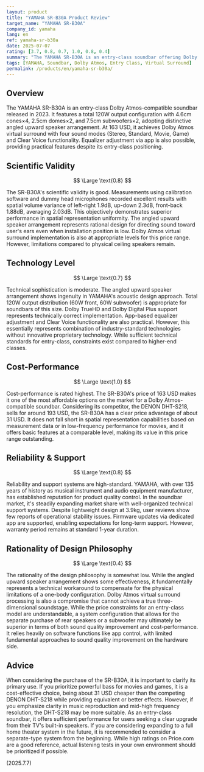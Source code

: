 ```yaml
---
layout: product
title: "YAMAHA SR-B30A Product Review"
target_name: "YAMAHA SR-B30A"
company_id: yamaha
lang: en
ref: yamaha-sr-b30a
date: 2025-07-07
rating: [3.7, 0.8, 0.7, 1.0, 0.8, 0.4]
summary: "The YAMAHA SR-B30A is an entry-class soundbar offering Dolby Atmos support for 163 USD. Priced approximately 31 USD below its competitor, the DENON DHT-S218 (around 193 USD), it boasts the highest cost-performance for a product with this feature. Its spatial representation via angled upward-firing speakers is also excellent, proving particularly effective for movie viewing. However, its mid-high frequency resolution for music reproduction shows limitations inherent to its price point."
tags: [YAMAHA, Soundbar, Dolby Atmos, Entry Class, Virtual Surround]
permalink: /products/en/yamaha-sr-b30a/
---
```


## Overview

The YAMAHA SR-B30A is an entry-class Dolby Atmos-compatible soundbar released in 2023. It features a total 120W output configuration with 4.6cm cones×4, 2.5cm domes×2, and 7.5cm subwoofers×2, adopting distinctive angled upward speaker arrangement. At 163 USD, it achieves Dolby Atmos virtual surround with four sound modes (Stereo, Standard, Movie, Game) and Clear Voice functionality. Equalizer adjustment via app is also possible, providing practical features despite its entry-class positioning.

## Scientific Validity

$$ \Large \text{0.8} $$

The SR-B30A's scientific validity is good. Measurements using calibration software and dummy head microphones recorded excellent results with spatial volume variance of left-right 1.9dB, up-down 2.3dB, front-back 1.88dB, averaging 2.03dB. This objectively demonstrates superior performance in spatial representation uniformity. The angled upward speaker arrangement represents rational design for directing sound toward user's ears even when installation position is low. Dolby Atmos virtual surround implementation is also at appropriate levels for this price range. However, limitations compared to physical ceiling speakers remain.

## Technology Level

$$ \Large \text{0.7} $$

Technical sophistication is moderate. The angled upward speaker arrangement shows ingenuity in YAMAHA's acoustic design approach. Total 120W output distribution (60W front, 60W subwoofer) is appropriate for soundbars of this size. Dolby TrueHD and Dolby Digital Plus support represents technically correct implementation. App-based equalizer adjustment and Clear Voice functionality are also practical. However, this essentially represents combination of industry-standard technologies without innovative proprietary technology. While sufficient technical standards for entry-class, constraints exist compared to higher-end classes.

## Cost-Performance

$$ \Large \text{1.0} $$

Cost-performance is rated highest. The SR-B30A's price of 163 USD makes it one of the most affordable options on the market for a Dolby Atmos-compatible soundbar. Considering its competitor, the DENON DHT-S218, sells for around 193 USD, the SR-B30A has a clear price advantage of about 31 USD. It does not fall short in spatial representation capabilities based on measurement data or in low-frequency performance for movies, and it offers basic features at a comparable level, making its value in this price range outstanding.

## Reliability & Support

$$ \Large \text{0.8} $$

Reliability and support systems are high-standard. YAMAHA, with over 135 years of history as musical instrument and audio equipment manufacturer, has established reputation for product quality control. In the soundbar market, it's steadily expanding market share with well-organized technical support systems. Despite lightweight design at 3.9kg, user reviews show few reports of operational stability issues. Firmware updates via dedicated app are supported, enabling expectations for long-term support. However, warranty period remains at standard 1-year duration.

## Rationality of Design Philosophy

$$ \Large \text{0.4} $$

The rationality of the design philosophy is somewhat low. While the angled upward speaker arrangement shows some effectiveness, it fundamentally represents a technical workaround to compensate for the physical limitations of a one-body configuration. Dolby Atmos virtual surround processing is also a compromise that cannot achieve a true three-dimensional soundstage. While the price constraints for an entry-class model are understandable, a system configuration that allows for the separate purchase of rear speakers or a subwoofer may ultimately be superior in terms of both sound quality improvement and cost-performance. It relies heavily on software functions like app control, with limited fundamental approaches to sound quality improvement on the hardware side.

## Advice

When considering the purchase of the SR-B30A, it is important to clarify its primary use. If you prioritize powerful bass for movies and games, it is a cost-effective choice, being about 31 USD cheaper than the competing DENON DHT-S218 while providing equivalent or better effects. However, if you emphasize clarity in music reproduction and mid-high frequency resolution, the DHT-S218 may be more suitable. As an entry-class soundbar, it offers sufficient performance for users seeking a clear upgrade from their TV's built-in speakers. If you are considering expanding to a full home theater system in the future, it is recommended to consider a separate-type system from the beginning. While high ratings on Price.com are a good reference, actual listening tests in your own environment should be prioritized if possible.

(2025.7.7)
